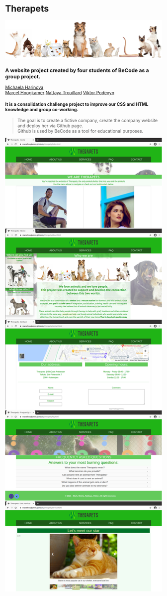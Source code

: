 # Therapets

![Image of animals](img/all-pets.jpeg)

### A website project created by four students of BeCode as a group project.

>
[Michaela Harinova](https://github.com/mharin)  
[Marcel Hoogkamer](https://github.com/MarcelHoogkamer)
[Nattaya Trouillard](https://github.com/Nattaya-TR) 
[Viktor Podevyn](https://github.com/viktor-podevyn) 

#### It is a consolidation challenge project to improve our CSS and HTML knowledge and group co-working.
> The goal is to create a fictive company, create the company website and deploy her via Github page.\
Github is used by BeCode as a tool for educational purposes.


![Screenshot HOME page](img/INDEX.png)
![Screenshot ABOUT page](img/ABOUT.png)
![Screenshot CONTACT page](img/CONTACT.png)
![Screenshot FAQ page](img/FAQ.png)
![Screenshot SERVICE page](img/SERVICE.png)

